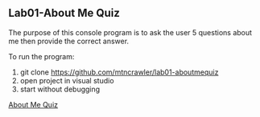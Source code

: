 ## Lab01-About Me Quiz

The purpose of this console program is to ask the user 5 questions about me then provide the correct answer. 

To run the program:
1. git clone https://github.com/mtncrawler/lab01-aboutmequiz
2. open project in visual studio
3. start without debugging

[About Me Quiz](assets/aboutmequiz)
